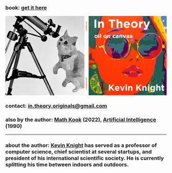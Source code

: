 

### book: <a href="https://www.amazon.com/gp/product/B0B92HRJWG/ref=crt_ewc_img_dp_1?ie=UTF8&psc=1&smid=ATVPDKIKX0DER">get it here</a>


<IMG ALIGN=CENTER SRC="in-theory-cover-final2.png"> 

### contact:  <a href="mailto:in.theory.originals@gmail.com">in.theory.originals@gmail.com</a>
  
### also by the author: <a href="https://www.amazon.com">Math Kook</a> (2022), <a href="https://www.amazon.com/Artificial-Intelligence-Elaine-Rich/dp/0070522634/ref=sr_1_2?crid=14AZ5I9B1ISN1&keywords=kevin+knight+artificial+intelligence&qid=1659386396&sprefix=kevin+knight+artificial+intelligenc%2Caps%2C161&sr=8-2)">Artificial Intelligence</a> (1990)

<hr>
  
### about the author: <a href="https://kevincrawfordknight.github.io/">Kevin Knight</a> has served as a professor of computer science, chief scientist at several startups, and president of his international scientific society. He is currently splitting his time between indoors and outdoors. 


